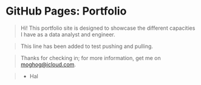 # GitHub Pages: Portfolio

> Hi! This portfolio site is designed to showcase the different capacities I have as a data analyst and engineer.

> This line has been added to test pushing and pulling.

> Thanks for checking in; for more information, get me on moghog@icloud.com.

> - Hal
